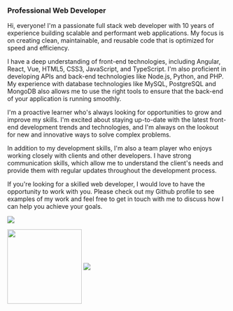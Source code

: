 ### Professional Web Developer

Hi, everyone!
I'm a passionate full stack web developer with 10 years of experience building scalable and performant web applications. My focus is on creating clean, maintainable, and reusable code that is optimized for speed and efficiency. 
 
I have a deep understanding of front-end technologies, including Angular, React, Vue, HTML5, CSS3, JavaScript, and TypeScript. I'm also proficient in developing APIs and back-end technologies like Node.js, Python, and PHP. My experience with database technologies like MySQL, PostgreSQL and MongoDB also allows me to use the right tools to ensure that the back-end of your application is running smoothly. 
 
I'm a proactive learner who's always looking for opportunities to grow and improve my skills. I'm excited about staying up-to-date with the latest front-end development trends and technologies, and I'm always on the lookout for new and innovative ways to solve complex problems. 
 
In addition to my development skills, I'm also a team player who enjoys working closely with clients and other developers. I have strong communication skills, which allow me to understand the client's needs and provide them with regular updates throughout the development process. 
 
If you're looking for a skilled web developer, I would love to have the opportunity to work with you. Please check out my Github profile to see examples of my work and feel free to get in touch with me to discuss how I can help you achieve your goals.

<img src="https://github-readme-streak-stats.herokuapp.com/?user=codingprince92"></img>
<div>
    <img align="center" height="170" src="https://github-readme-stats-sigma-five.vercel.app/api/top-langs/?username=webcat12345&layout=compact&langs_count=16&theme=dracula"/>
    <img align="center" src="https://github-readme-stats-sigma-five.vercel.app/api?username=codingprince92&show_icons=true&theme=dracula&include_all_commits=true&count_private=true&hide=issues"/>
</div>
